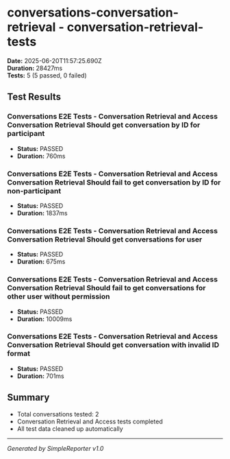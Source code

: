 # conversations-conversation-retrieval - conversation-retrieval-tests

**Date:** 2025-06-20T11:57:25.690Z  
**Duration:** 28427ms  
**Tests:** 5 (5 passed, 0 failed)

## Test Results


### Conversations E2E Tests - Conversation Retrieval and Access Conversation Retrieval Should get conversation by ID for participant
- **Status:** PASSED
- **Duration:** 760ms



### Conversations E2E Tests - Conversation Retrieval and Access Conversation Retrieval Should fail to get conversation by ID for non-participant
- **Status:** PASSED
- **Duration:** 1837ms



### Conversations E2E Tests - Conversation Retrieval and Access Conversation Retrieval Should get conversations for user
- **Status:** PASSED
- **Duration:** 675ms



### Conversations E2E Tests - Conversation Retrieval and Access Conversation Retrieval Should fail to get conversations for other user without permission
- **Status:** PASSED
- **Duration:** 10009ms



### Conversations E2E Tests - Conversation Retrieval and Access Conversation Retrieval Should get conversation with invalid ID format
- **Status:** PASSED
- **Duration:** 701ms



## Summary

- Total conversations tested: 2
- Conversation Retrieval and Access tests completed
- All test data cleaned up automatically

---
*Generated by SimpleReporter v1.0*
